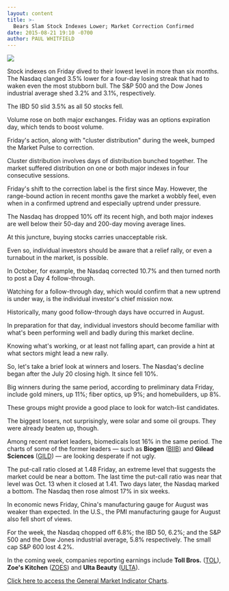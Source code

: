 ```yaml
---
layout: content
title: >-
  Bears Slam Stock Indexes Lower; Market Correction Confirmed
date: 2015-08-21 19:10 -0700
author: PAUL WHITFIELD
---
```






![](https://www.investors.com/wp-content/uploads/ibd-migrated-images/MPv_150824_635757674456784859.png)









  

Stock indexes on Friday dived to their lowest level in more than six months. The Nasdaq clanged 3.5% lower for a four-day losing streak that had to waken even the most stubborn bull. The S&P 500 and the Dow Jones industrial average shed 3.2% and 3.1%, respectively.

  

The IBD 50 slid 3.5% as all 50 stocks fell.

  

Volume rose on both major exchanges. Friday was an options expiration day, which tends to boost volume.

  

Friday's action, along with "cluster distribution" during the week, bumped the Market Pulse to correction.

  

Cluster distribution involves days of distribution bunched together. The market suffered distribution on one or both major indexes in four consecutive sessions.

  

Friday's shift to the correction label is the first since May. However, the range-bound action in recent months gave the market a wobbly feel, even when in a confirmed uptrend and especially uptrend under pressure.

  

The Nasdaq has dropped 10% off its recent high, and both major indexes are well below their 50-day and 200-day moving average lines.

  

At this juncture, buying stocks carries unacceptable risk.

  

Even so, individual investors should be aware that a relief rally, or even a turnabout in the market, is possible.

  

In October, for example, the Nasdaq corrected 10.7% and then turned north to post a Day 4 follow-through.

  

Watching for a follow-through day, which would confirm that a new uptrend is under way, is the individual investor's chief mission now.

  

Historically, many good follow-through days have occurred in August.

  

In preparation for that day, individual investors should become familiar with what's been performing well and badly during this market decline.

  

Knowing what's working, or at least not falling apart, can provide a hint at what sectors might lead a new rally.

  

So, let's take a brief look at winners and losers. The Nasdaq's decline began after the July 20 closing high. It since fell 10%.

  

Big winners during the same period, according to preliminary data Friday, include gold miners, up 11%; fiber optics, up 9%; and homebuilders, up 8%.

  

These groups might provide a good place to look for watch-list candidates.

  

The biggest losers, not surprisingly, were solar and some oil groups. They were already beaten up, though.

  

Among recent market leaders, biomedicals lost 16% in the same period. The charts of some of the former leaders — such as **Biogen** ([BIIB](https://research.investors.com/quote.aspx?symbol=BIIB)) and **Gilead Sciences** ([GILD](https://research.investors.com/quote.aspx?symbol=GILD)) — are looking desperate if not ugly.

  

The put-call ratio closed at 1.48 Friday, an extreme level that suggests the market could be near a bottom. The last time the put-call ratio was near that level was Oct. 13 when it closed at 1.41. Two days later, the Nasdaq marked a bottom. The Nasdaq then rose almost 17% in six weeks.

  

In economic news Friday, China's manufacturing gauge for August was weaker than expected. In the U.S., the PMI manufacturing gauge for August also fell short of views.

  

For the week, the Nasdaq chopped off 6.8%; the IBD 50, 6.2%; and the S&P 500 and the Dow Jones industrial average, 5.8% respectively. The small cap S&P 600 lost 4.2%.

  

In the coming week, companies reporting earnings include **Toll Bros.** ([TOL](https://research.investors.com/quote.aspx?symbol=TOL)), **Zoe's Kitchen** ([ZOES](https://research.investors.com/quote.aspx?symbol=ZOES)) and **Ulta Beauty** ([ULTA](https://research.investors.com/quote.aspx?symbol=ULTA)).

  

[Click here to access the General Market Indicator Charts](https://www.investors.com/pdf/GMI_082415.pdf).




